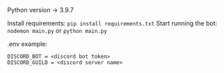 Python version -> 3.9.7

Install requirements: `pip install requirements.txt`
Start running the bot:
`nodemon main.py`
or
`python main.py`

.env example:
```
DISCORD_BOT = <discord bot token>
DISCORD_GUILD = <discord server name>
```

